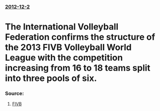 ### [2012-12-2](/news/2012/12/2/index.md)

# The International Volleyball Federation confirms the structure of the 2013 FIVB Volleyball World League with the competition increasing from 16 to 18 teams split into three pools of six. 




### Source:

1. [FIVB](http://www.fivb.org/en/Volleyball/viewPressRelease.asp?No=37299&Language=en)
